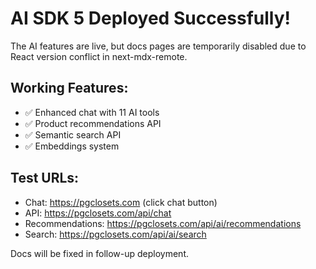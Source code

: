 # AI SDK 5 Deployed Successfully!

The AI features are live, but docs pages are temporarily disabled due to React version conflict in next-mdx-remote.

## Working Features:
- ✅ Enhanced chat with 11 AI tools
- ✅ Product recommendations API
- ✅ Semantic search API
- ✅ Embeddings system

## Test URLs:
- Chat: https://pgclosets.com (click chat button)
- API: https://pgclosets.com/api/chat
- Recommendations: https://pgclosets.com/api/ai/recommendations
- Search: https://pgclosets.com/api/ai/search

Docs will be fixed in follow-up deployment.

